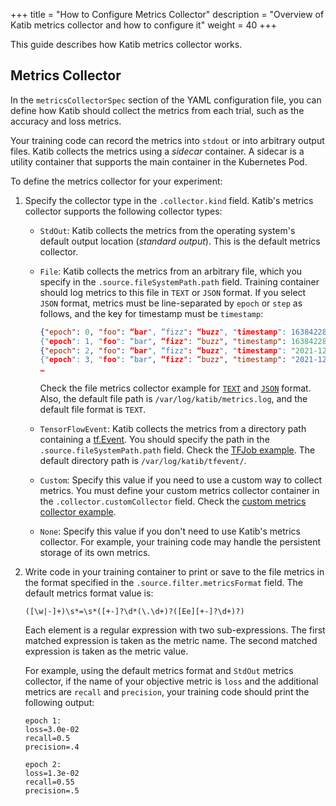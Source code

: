 +++
title = "How to Configure Metrics Collector"
description = "Overview of Katib metrics collector and how to configure it"
weight = 40
+++

This guide describes how Katib metrics collector works.

## Metrics Collector

In the `metricsCollectorSpec` section of the YAML configuration file, you can
define how Katib should collect the metrics from each trial, such as the accuracy and loss metrics.

Your training code can record the metrics into `stdout` or into arbitrary output files. Katib
collects the metrics using a _sidecar_ container. A sidecar is a utility container that supports
the main container in the Kubernetes Pod.

To define the metrics collector for your experiment:

1. Specify the collector type in the `.collector.kind` field.
   Katib's metrics collector supports the following collector types:

   - `StdOut`: Katib collects the metrics from the operating system's default
     output location (_standard output_). This is the default metrics collector.

   - `File`: Katib collects the metrics from an arbitrary file, which
     you specify in the `.source.fileSystemPath.path` field. Training container
     should log metrics to this file in `TEXT` or `JSON` format. If you select `JSON` format,
     metrics must be line-separated by `epoch` or `step` as follows, and the key for timestamp must
     be `timestamp`:

     ```json
     {"epoch": 0, "foo": “bar", “fizz": “buzz", "timestamp": 1638422847.28721…}
     {"epoch": 1, "foo": “bar", “fizz": “buzz", "timestamp": 1638422847.287801…}
     {"epoch": 2, "foo": “bar", “fizz": “buzz", "timestamp": "2021-12-02T14:27:50.000035161+09:00"…}
     {"epoch": 3, "foo": “bar", “fizz": “buzz", "timestamp": "2021-12-02T14:27:50.000037459+09:00"…}
     …
     ```

     Check the file metrics collector example for [`TEXT`](https://github.com/kubeflow/katib/blob/ea46a7f2b73b2d316b6b7619f99eb440ede1909b/examples/v1beta1/metrics-collector/file-metrics-collector.yaml#L14-L24)
     and [`JSON`](https://github.com/kubeflow/katib/blob/ea46a7f2b73b2d316b6b7619f99eb440ede1909b/examples/v1beta1/metrics-collector/file-metrics-collector-with-json-format.yaml#L14-L22)
     format. Also, the default file path is `/var/log/katib/metrics.log`, and the default file format is `TEXT`.

   - `TensorFlowEvent`: Katib collects the metrics from a directory path
     containing a [tf.Event](https://www.tensorflow.org/api_docs/python/tf/compat/v1/Event).
     You should specify the path in the `.source.fileSystemPath.path` field. Check the
     [TFJob example](https://github.com/kubeflow/katib/blob/ea46a7f2b73b2d316b6b7619f99eb440ede1909b/examples/v1beta1/kubeflow-training-operator/tfjob-mnist-with-summaries.yaml#L17-L23).
     The default directory path is `/var/log/katib/tfevent/`.

   - `Custom`: Specify this value if you need to use a custom way to collect
     metrics. You must define your custom metrics collector container
     in the `.collector.customCollector` field. Check the
     [custom metrics collector example](https://github.com/kubeflow/katib/blob/ea46a7f2b73b2d316b6b7619f99eb440ede1909b/examples/v1beta1/metrics-collector/custom-metrics-collector.yaml#L14-L36).

   - `None`: Specify this value if you don't need to use Katib's metrics collector. For example,
     your training code may handle the persistent storage of its own metrics.

2. Write code in your training container to print or save to the file metrics in the format
   specified in the `.source.filter.metricsFormat` field. The default metrics format value is:

   ```
   ([\w|-]+)\s*=\s*([+-]?\d*(\.\d+)?([Ee][+-]?\d+)?)
   ```

   Each element is a regular expression with two sub-expressions. The first matched expression is
   taken as the metric name. The second matched expression is taken as the metric value.

   For example, using the default metrics format and `StdOut` metrics collector,
   if the name of your objective metric is `loss` and the additional metrics are
   `recall` and `precision`, your training code should print the following output:

   ```shell
   epoch 1:
   loss=3.0e-02
   recall=0.5
   precision=.4

   epoch 2:
   loss=1.3e-02
   recall=0.55
   precision=.5
   ```
